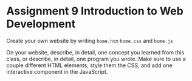 # Assignment 9 Introduction to Web Development

Create your own website by writing `home.htm` `home.css` and `home.js`

On your website, describe, in detail, one concept you learned from this class,
or describe, in detail, one program you wrote.  Make sure to use a couple
different HTML elements, style them the CSS, and add one interactive component
in the JavaScript.
